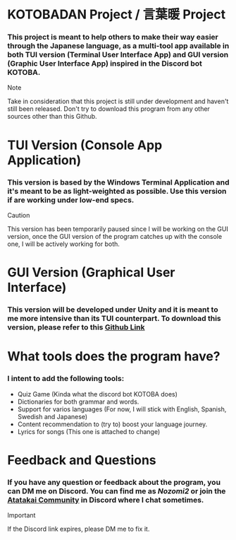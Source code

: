 #  KOTOBADAN Project / 言葉暖 Project

### This project is meant to help others to make their way easier through the Japanese language, as a multi-tool app available in both TUI version (Terminal User Interface App) and GUI version (Graphic User Interface App) inspired in the Discord bot KOTOBA.

> [!NOTE]
> Take in consideration that this project is still under development and haven't still been released. Don't try to download this program from any other sources other than this Github.

 
 # TUI Version (Console App Application)

 ### This version is based by the Windows Terminal Application and it's meant to be as light-weighted as possible. Use this version if are working under low-end specs.

> [!CAUTION]
> This version has been temporarily paused since I will be working on the GUI version, once the GUI version of the program catches up with the console one, I will be actively working for both.

# GUI Version (Graphical User Interface)

### This version will be developed under Unity and it is meant to me more intensive than its TUI counterpart. To download this version, please refer to this [Github Link](https://github.com/GuitarHero2/Project-KOTOBADAN-GUI)

# What tools does the program have?

### I intent to add the following tools:

* Quiz Game (Kinda what the discord bot KOTOBA does)
* Dictionaries for both grammar and words.
* Support for varios languages (For now, I will stick with English, Spanish, Swedish and Japanese)
* Content recommendation to (try to) boost your language journey.
* Lyrics for songs (This one is attached to change)


# Feedback and Questions

### If you have any question or feedback about the program, you can DM me on Discord. You can find me as *_Nozomi2_* or join the [Atatakai Community](https://discord.gg/bj9f359bW9) in Discord where I chat sometimes.

> [!IMPORTANT]
> If the Discord link expires, please DM me to fix it.

